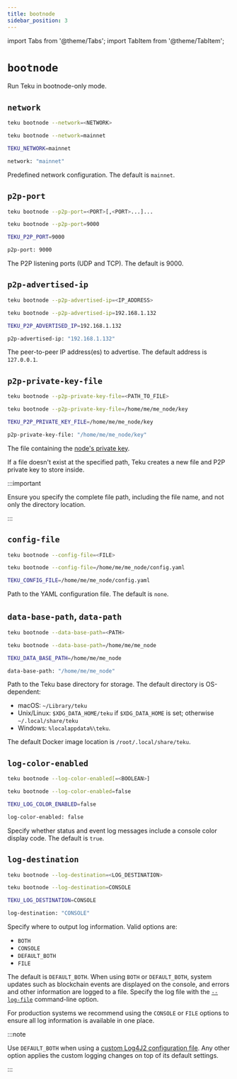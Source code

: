 ```yaml
---
title: bootnode
sidebar_position: 3
---
```


import Tabs from '@theme/Tabs';
import TabItem from '@theme/TabItem';

# `bootnode`

Run Teku in bootnode-only mode.

## `network`

<Tabs>
  <TabItem value="Syntax" label="Syntax" default>

```bash
teku bootnode --network=<NETWORK>
```

  </TabItem>
  <TabItem value="Example" label="Example" >

```bash
teku bootnode --network=mainnet
```

  </TabItem>
  <TabItem value="Environment variable" label="Environment variable" >

```bash
TEKU_NETWORK=mainnet
```

  </TabItem>
  <TabItem value="Configuration file" label="Configuration file" >

```bash
network: "mainnet"
```

  </TabItem>
</Tabs>

Predefined network configuration. The default is `mainnet`.

## `p2p-port`

<Tabs>
  <TabItem value="Syntax" label="Syntax" default>

```bash
teku bootnode --p2p-port=<PORT>[,<PORT>...]...
```

  </TabItem>
  <TabItem value="Example" label="Example" >

```bash
teku bootnode --p2p-port=9000
```

  </TabItem>
  <TabItem value="Environment variable" label="Environment variable" >

```bash
TEKU_P2P_PORT=9000
```

  </TabItem>
  <TabItem value="Configuration file" label="Configuration file" >

```bash
p2p-port: 9000
```

  </TabItem>
</Tabs>

The P2P listening ports (UDP and TCP). The default is 9000.

## `p2p-advertised-ip`

<Tabs>
  <TabItem value="Syntax" label="Syntax" default>

```bash
teku bootnode --p2p-advertised-ip=<IP_ADDRESS>
```

  </TabItem>
  <TabItem value="Example" label="Example" >

```bash
teku bootnode --p2p-advertised-ip=192.168.1.132
```

  </TabItem>
  <TabItem value="Environment variable" label="Environment variable" >

```bash
TEKU_P2P_ADVERTISED_IP=192.168.1.132
```

  </TabItem>
  <TabItem value="Configuration file" label="Configuration file" >

```bash
p2p-advertised-ip: "192.168.1.132"
```

  </TabItem>
</Tabs>

The peer-to-peer IP address(es) to advertise. The default address is `127.0.0.1`.

## `p2p-private-key-file`

<Tabs>
  <TabItem value="Syntax" label="Syntax" default>

```bash
teku bootnode --p2p-private-key-file=<PATH_TO_FILE>
```

  </TabItem>
  <TabItem value="Example" label="Example" >

```bash
teku bootnode --p2p-private-key-file=/home/me/me_node/key
```

  </TabItem>
  <TabItem value="Environment variable" label="Environment variable" >

```bash
TEKU_P2P_PRIVATE_KEY_FILE=/home/me/me_node/key
```

  </TabItem>
  <TabItem value="Configuration file" label="Configuration file" >

```bash
p2p-private-key-file: "/home/me/me_node/key"
```

  </TabItem>
</Tabs>

The file containing the [node's private key](../../../concepts/p2p-private-key.md).

If a file doesn't exist at the specified path, Teku creates a new file and P2P private key to store inside.

:::important

Ensure you specify the complete file path, including the file name, and not only the directory location.

:::

## `config-file`

<Tabs>
  <TabItem value="Syntax" label="Syntax" default>

```bash
teku bootnode --config-file=<FILE>
```

  </TabItem>
  <TabItem value="Example" label="Example" >

```bash
teku bootnode --config-file=/home/me/me_node/config.yaml
```

  </TabItem>
  <TabItem value="Environment variable" label="Environment variable" >

```bash
TEKU_CONFIG_FILE=/home/me/me_node/config.yaml
```

  </TabItem>
</Tabs>

Path to the YAML configuration file. The default is `none`.

## `data-base-path`, `data-path`

<Tabs>
  <TabItem value="Syntax" label="Syntax" default>

```bash
teku bootnode --data-base-path=<PATH>
```

  </TabItem>
  <TabItem value="Example" label="Example" >

```bash
teku bootnode --data-base-path=/home/me/me_node
```

  </TabItem>
  <TabItem value="Environment variable" label="Environment variable" >

```bash
TEKU_DATA_BASE_PATH=/home/me/me_node
```

  </TabItem>
  <TabItem value="Configuration file" label="Configuration file" >

```bash
data-base-path: "/home/me/me_node"
```

  </TabItem>
</Tabs>

Path to the Teku base directory for storage. The default directory is OS-dependent:

- macOS: `~/Library/teku`
- Unix/Linux: `$XDG_DATA_HOME/teku` if `$XDG_DATA_HOME` is set; otherwise `~/.local/share/teku`
- Windows: `%localappdata%\teku`.

The default Docker image location is `/root/.local/share/teku`.

## `log-color-enabled`

<Tabs>
  <TabItem value="Syntax" label="Syntax" default>

```bash
teku bootnode --log-color-enabled[=<BOOLEAN>]
```

  </TabItem>
  <TabItem value="Example" label="Example" >

```bash
teku bootnode --log-color-enabled=false
```

  </TabItem>
  <TabItem value="Environment variable" label="Environment variable" >

```bash
TEKU_LOG_COLOR_ENABLED=false
```

  </TabItem>
  <TabItem value="Configuration file" label="Configuration file" >

```bash
log-color-enabled: false
```

  </TabItem>
</Tabs>

Specify whether status and event log messages include a console color display code. The default is `true`.

## `log-destination`

<Tabs>
  <TabItem value="Syntax" label="Syntax" default>

```bash
teku bootnode --log-destination=<LOG_DESTINATION>
```

  </TabItem>
  <TabItem value="Example" label="Example" >

```bash
teku bootnode --log-destination=CONSOLE
```

  </TabItem>
  <TabItem value="Environment variable" label="Environment variable" >

```bash
TEKU_LOG_DESTINATION=CONSOLE
```

  </TabItem>
  <TabItem value="Configuration file" label="Configuration file" >

```bash
log-destination: "CONSOLE"
```

  </TabItem>
</Tabs>

Specify where to output log information. Valid options are:

- `BOTH`
- `CONSOLE`
- `DEFAULT_BOTH`
- `FILE`

The default is `DEFAULT_BOTH`. When using `BOTH` or `DEFAULT_BOTH`, system updates such as blockchain events are displayed on the console, and errors and other information are logged to a file. Specify the log file with the [`--log-file`](#log-file) command-line option.

For production systems we recommend using the `CONSOLE` or `FILE` options to ensure all log information is available in one place.

:::note

Use `DEFAULT_BOTH` when using a [custom Log4J2 configuration file](../../../how-to/monitor/configure-logging.md#advanced-custom-logging). Any other option applies the custom logging changes on top of its default settings.

:::
